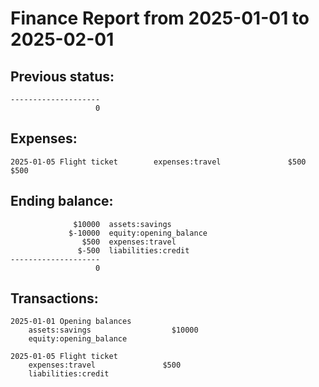 # Finance Report from 2025-01-01 to 2025-02-01

## Previous status:

```
--------------------
                   0  

```


## Expenses:

```
2025-01-05 Flight ticket        expenses:travel               $500          $500

```


## Ending balance:

```
              $10000  assets:savings
             $-10000  equity:opening_balance
                $500  expenses:travel
               $-500  liabilities:credit
--------------------
                   0  

```


## Transactions:

```
2025-01-01 Opening balances
    assets:savings                  $10000
    equity:opening_balance

2025-01-05 Flight ticket
    expenses:travel               $500
    liabilities:credit


```
